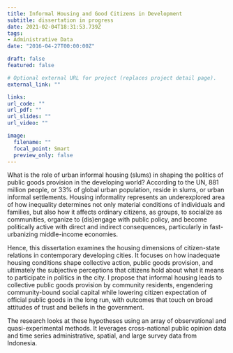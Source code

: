 ```yaml
---
title: Informal Housing and Good Citizens in Development
subtitle: dissertation in progress
date: 2021-02-04T18:31:53.739Z
tags:
- Administrative Data
date: "2016-04-27T00:00:00Z"

draft: false
featured: false

# Optional external URL for project (replaces project detail page).
external_link: ""

links:
url_code: ""
url_pdf: ""
url_slides: ""
url_video: ""

image:
  filename: ""
  focal_point: Smart
  preview_only: false
---
```

What is the role of urban informal housing (slums) in shaping the politics of public goods provision in the developing world? According to the UN, 881 million people, or 33% of global urban population, reside in slums, or urban informal settlements. Housing informality represents an underexplored area of how inequality determines not only material conditions of individuals and families, but also how it affects ordinary citizens, as groups, to socialize as communities, organize to (dis)engage with public policy, and become politically active with direct and indirect consequences, particularly in fast-urbanizing middle-income economies.

Hence, this dissertation examines the housing dimensions of citizen-state relations in contemporary developing cities. It focuses on how inadequate housing conditions shape collective action, public goods provision, and ultimately the subjective perceptions that citizens hold about what it means to participate in politics in the city. I propose that informal housing leads to collective public goods provision by community residents, engendering community-bound social capital while lowering citizen expectation of official public goods in the long run, with outcomes that touch on broad attitudes of trust and beliefs in the government. 

The research looks at these hypotheses using an array of observational and quasi-experimental methods. It leverages cross-national public opinion data and time series administrative, spatial, and large survey data from Indonesia.
